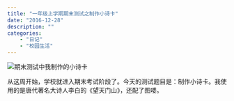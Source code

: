 ```yaml
---
title: "一年级上学期期末测试之制作小诗卡"
date: "2016-12-28"
description: ""
categories:
    - "日记"
    - "校园生活"
---
```


![期末测试中我制作的小诗卡](http://image.tonybai.com/img/201612/quiz_20161228.jpg)

从这周开始，学校就进入期末考试阶段了。今天的测试题目是：制作小诗卡。我使用的是唐代著名大诗人李白的《望天门山》，还配了图喽。
